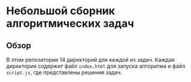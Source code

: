 # Небольшой сборник алгоритмических задач

## Обзор
В этом репозитории 14 директорий для каждой из задач. Каждая директория содержит файл `index.html` для запуска алгоритма и файл `script.js`, где представлены решения задач.
